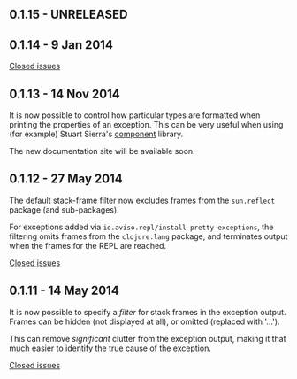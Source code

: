 ## 0.1.15 - UNRELEASED

## 0.1.14 - 9 Jan 2014

[Closed issues](https://github.com/AvisoNovate/pretty/issues?q=is%3Aissue+milestone%3A0.1.14+is%3Aclosed)

## 0.1.13 - 14 Nov 2014

It is now possible to control how particular types are formatted when printing the
properties of an exception. 
This can be very useful when using (for example) Stuart Sierra's [component](https://github.com/stuartsierra/component)
library.

The new documentation site will be available soon.

## 0.1.12 - 27 May 2014

The default stack-frame filter now excludes frames from the `sun.reflect` package (and sub-packages).

For exceptions added via `io.aviso.repl/install-pretty-exceptions`, the filtering omits frames from the `clojure.lang` 
package, and terminates output when the frames for the REPL are reached.

[Closed issues](https://github.com/AvisoNovate/pretty/issues?q=is%3Aissue+milestone%3A0.1.12+is%3Aclosed)

## 0.1.11 - 14 May 2014

It is now possible to specify a _filter_ for stack frames in the exception output.
Frames can be hidden (not displayed at all), or omitted (replaced with '...').

This can remove _significant_ clutter from the exception output, making it that much easier
to identify the true cause of the exception.

[Closed issues](https://github.com/AvisoNovate/pretty/issues?q=is%3Aissue+milestone%3A0.1.11+is%3Aclosed)



